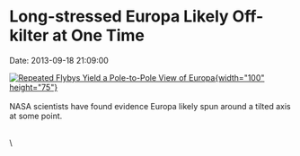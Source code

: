 Long-stressed Europa Likely Off-kilter at One Time
==================================================

Date: 2013-09-18 21:09:00

[![Repeated Flybys Yield a Pole-to-Pole View of
Europa](http://www.jpl.nasa.gov/images/europa/20130918/pia16827-th.jpg){width="100"
height="75"}](http://www.jpl.nasa.gov/news/news.cfm?release=2013-283&rn=news.xml&rst=3907)\
\
NASA scientists have found evidence Europa likely spun around a tilted
axis at some point.

\
\
